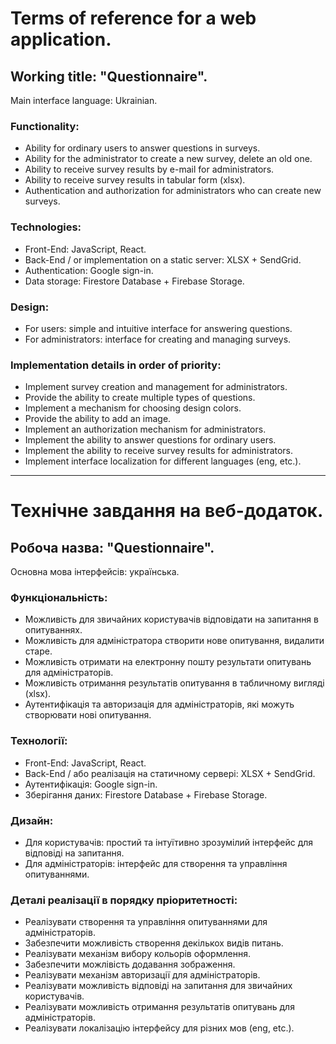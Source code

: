 # Terms of reference for a web application.

## Working title: "Questionnaire".

Main interface language: Ukrainian.

### Functionality:

-   Ability for ordinary users to answer questions in surveys.
-   Ability for the administrator to create a new survey, delete an old one.
-   Ability to receive survey results by e-mail for administrators.
-   Ability to receive survey results in tabular form (xlsx).
-   Authentication and authorization for administrators who can create new surveys.

### Technologies:

-   Front-End: JavaScript, React.
-   Back-End / or implementation on a static server: XLSX + SendGrid.
-   Authentication: Google sign-in.
-   Data storage: Firestore Database + Firebase Storage.

### Design:

-   For users: simple and intuitive interface for answering questions.
-   For administrators: interface for creating and managing surveys.

### Implementation details in order of priority:

-   Implement survey creation and management for administrators.
-   Provide the ability to create multiple types of questions.
-   Implement a mechanism for choosing design colors.
-   Provide the ability to add an image.
-   Implement an authorization mechanism for administrators.
-   Implement the ability to answer questions for ordinary users.
-   Implement the ability to receive survey results for administrators.
-   Implement interface localization for different languages (eng, etc.).

---

# Технічне завдання на веб-додаток.

## Робоча назва: "Questionnaire".

Основна мова інтерфейсів: українська.

### Функціональність:

-   Можливість для звичайних користувачів відповідати на запитання в опитуваннях.
-   Можливість для адміністратора створити нове опитування, видалити старе.
-   Можливість отримати на електронну пошту результати опитувань для адміністраторів.
-   Можливість отримання результатів опитування в табличному вигляді (xlsx).
-   Аутентифікація та авторизація для адміністраторів, які можуть створювати нові опитування.

### Технології:

-   Front-End: JavaScript, React.
-   Back-End / або реалізація на статичному сервері: XLSX + SendGrid.
-   Аутентифікація: Google sign-in.
-   Зберігання даних: Firestore Database + Firebase Storage.

### Дизайн:

-   Для користувачів: простий та інтуїтивно зрозумілий інтерфейс для відповіді на запитання.
-   Для адміністраторів: інтерфейс для створення та управління опитуваннями.

### Деталі реалізації в порядку пріоритетності:

-   Реалізувати створення та управління опитуваннями для адміністраторів.
-   Забезпечити можливість створення декількох видів питань.
-   Реалізувати механізм вибору кольорів оформлення.
-   Забезпечити можлівість додавання зображення.
-   Реалізувати механізм авторизації для адміністраторів.
-   Реалізувати можливість відповіді на запитання для звичайних користувачів.
-   Реалізувати можливість отримання результатів опитувань для адміністраторів.
-   Реалізувати локалізацію інтерфейсу для різних мов (eng, etc.).
